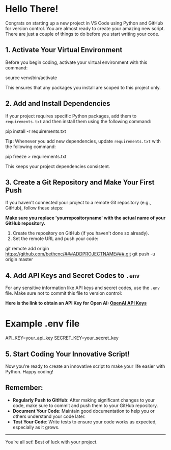 # Hello There!

Congrats on starting up a new project in VS Code using Python and GitHub for version control. You are almost ready to create your amazing new script. There are just a couple of things to do before you start writing your code.

## 1. Activate Your Virtual Environment

Before you begin coding, activate your virtual environment with this command:

source venv/bin/activate

This ensures that any packages you install are scoped to this project only.

## 2. Add and Install Dependencies

If your project requires specific Python packages, add them to `requirements.txt` and then install them using the following command:

pip install -r requirements.txt

**Tip:** Whenever you add new dependencies, update `requirements.txt` with the following command:

pip freeze > requirements.txt

This keeps your project dependencies consistent.

## 3. Create a Git Repository and Make Your First Push

If you haven't connected your project to a remote Git repository (e.g., GitHub), follow these steps:

**Make sure you replace 'yourrepositoryname' with the actual name of your GitHub repository.**

1. Create the repository on GitHub (if you haven't done so already).
2. Set the remote URL and push your code:

git remote add origin https://github.com/bethcnc/###ADDPROJECTNAME###.git
git push -u origin master

## 4. Add API Keys and Secret Codes to `.env`

For any sensitive information like API keys and secret codes, use the `.env` file. Make sure not to commit this file to version control:

**Here is the link to obtain an API Key for Open AI: [OpenAI API Keys](https://platform.openai.com/api-keys)**

# Example .env file
API_KEY=your_api_key
SECRET_KEY=your_secret_key

## 5. Start Coding Your Innovative Script!

Now you're ready to create an innovative script to make your life easier with Python. Happy coding!

## **Remember:**

- **Regularly Push to GitHub**: After making significant changes to your code, make sure to commit and push them to your GitHub repository.
- **Document Your Code**: Maintain good documentation to help you or others understand your code later.
- **Test Your Code**: Write tests to ensure your code works as expected, especially as it grows.

---

You’re all set! Best of luck with your project.
